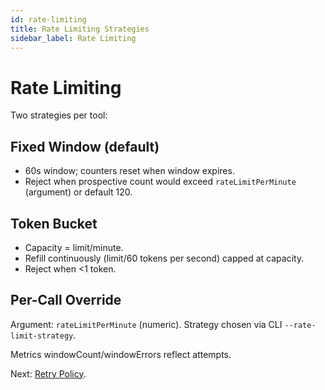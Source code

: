 ```yaml
---
id: rate-limiting
title: Rate Limiting Strategies
sidebar_label: Rate Limiting
---
```


# Rate Limiting

Two strategies per tool:

## Fixed Window (default)
- 60s window; counters reset when window expires.
- Reject when prospective count would exceed `rateLimitPerMinute` (argument) or default 120.

## Token Bucket
- Capacity = limit/minute.
- Refill continuously (limit/60 tokens per second) capped at capacity.
- Reject when <1 token.

## Per-Call Override
Argument: `rateLimitPerMinute` (numeric). Strategy chosen via CLI `--rate-limit-strategy`.

Metrics windowCount/windowErrors reflect attempts.

Next: [Retry Policy](retry-policy.md).
